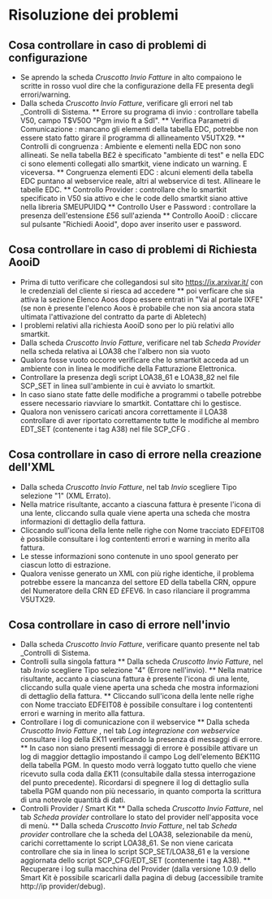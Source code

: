 # Risoluzione dei problemi

## Cosa controllare in caso di problemi di configurazione
* Se aprendo la scheda _Cruscotto Invio Fatture_ in alto compaiono le scritte in rosso vuol dire che la configurazione della FE presenta degli errori/warning.
* Dalla scheda _Cruscotto Invio Fatture_, verificare gli errori nel tab _Controlli   di Sistema.
** Errore su programa di invio :  controllare tabella V50, campo T$V50O "Pgm invio ft a SdI".
** Verifica Parametri di Comunicazione :  mancano gli elementi della tabella EDC, potrebbe non essere stato fatto girare il programma di allineamento V5UTX29.
** Controlli di congruenza :  Ambiente e elementi nella EDC non sono allineati. Se nella tabella B£2 è specificato "ambiente di test" e nella EDC ci sono elementi collegati allo smartkit, viene indicato un warning. E viceversa.
** Congruenza elementi EDC :  alcuni elementi della tabella EDC puntano al webservice reale, altri al webservice di test. Allineare le tabelle EDC.
** Controllo Provider :  controllare che lo smartkit specificato in V50 sia attivo e che le code dello smartkit siano attive nella libreria SMEUPUIDQ
** Controllo User e Password :  controllare la presenza dell'estensione £56 sull'azienda
** Controllo AooiD :  cliccare sul pulsante "Richiedi Aooid", dopo aver inserito user e password.

## Cosa controllare in caso di problemi di Richiesta AooiD
* Prima di tutto verificare che collegandosi sul sito https://ix.arxivar.it/  con le credenziali del cliente si riesca ad accedere
** poi verficare che sia attiva la sezione Elenco Aoos dopo essere entrati in "Vai al portale IXFE" (se non è presente l'elenco Aoos è probabile che non sia ancora stata ultimata l'attivazione del contratto da parte di Abletech)
* I problemi relativi alla richiesta AooiD sono per lo più relativi allo smartkit.
* Dalla scheda _Cruscotto Invio Fatture_, verificare nel tab _Scheda Provider_ nella scheda relativa ai LOA38 che l'albero non sia vuoto
* Qualora fosse vuoto occorre verificare che lo smartkit acceda ad un ambiente con in linea le modifiche della Fatturazione Elettronica.
* Controllare la presenza degli script LOA38_61 e LOA38_82 nel file SCP_SET in linea sull'ambiente in cui è avviato lo smartkit.
* In caso siano state fatte delle modifiche a programmi o tabelle potrebbe essere necessario riavviare lo smartkit. Contattare chi lo gestisce.
* Qualora non venissero caricati ancora correttamente il LOA38 controllare di aver riportato correttamente tutte le modifiche al membro EDT_SET (contenente i tag A38) nel file SCP_CFG .

## Cosa controllare in caso di errore nella creazione dell'XML
* Dalla scheda _Cruscotto Invio Fatture_, nel tab _Invio_ scegliere Tipo selezione "1"   (XML Errato).
* Nella matrice risultante, accanto a ciascuna fattura è presente l'icona di una lente, cliccando sulla quale viene aperta una scheda che mostra informazioni di dettaglio della fattura.
* Cliccando sull'icona della lente nelle righe con Nome tracciato EDFEIT08 è possibile consultare i log contententi errori e warning in merito alla fattura.
* Le stesse informazioni sono contenute in uno spool generato per ciascun lotto di estrazione.
* Qualora venisse generato un XML con più righe identiche, il problema potrebbe essere la mancanza del settore ED della tabella CRN, oppure del Numeratore della CRN ED £FEV6. In caso rilanciare il programma V5UTX29.

## Cosa controllare in caso di errore nell'invio
* Dalla scheda _Cruscotto Invio Fatture_, verificare quanto presente nel tab _Controlli   di Sistema.
* Controlli sulla singola fattura
** Dalla scheda _Cruscotto Invio Fatture_, nel tab _Invio_ scegliere Tipo selezione "4"   (Errore nell'invio).
** Nella matrice risultante, accanto a ciascuna fattura è presente l'icona di una lente, cliccando   sulla quale viene aperta una scheda che mostra informazioni di dettaglio della fattura.
** Cliccando sull'icona della lente nelle righe con Nome tracciato EDFEIT08 è possibile consultare   i log contententi errori e warning in merito alla fattura.
* Controllare i log di comunicazione con il webservice
** Dalla scheda _Cruscotto Invio Fatture_ , nel tab _Log integrazione con webservice_  consultare i log della £K11 verificando la presenza di messaggi di errore.
** In caso non siano presenti messaggi di errore è possibile attivare un log di maggior dettaglio   impostando il campo Log dell'elemento B£K11G della tabella PGM. In questo modo verrà loggato   tutto quello che viene ricevuto sulla coda dalla £K11 (consultabile dalla stessa interrogazione   del punto precedente). Ricordarsi di spegnere il log di dettaglio sulla tabella PGM quando non più necessario, in quanto comporta la scrittura di una notevole quantità di dati.
* Controlli Provider / Smart Kit
** Dalla scheda _Cruscotto Invio Fatture_, nel tab _Scheda provider_ controllare lo stato del provider nell'apposita voce di menù.
** Dalla scheda _Cruscotto Invio Fatture_, nel tab _Scheda provider_ controllare che la scheda del LOA38, selezionabile da menù, carichi correttamente lo script LOA38_61. Se non viene caricata controllare che sia in linea lo script SCP_SET/LOA38_61 e la versione aggiornata dello script SCP_CFG/EDT_SET (contenente i tag A38).
** Recuperare i log sulla macchina del Provider (dalla versione 1.0.9 dello Smart Kit è possibile scaricarli dalla pagina di debug (accessibile tramite http://ip provider/debug).
